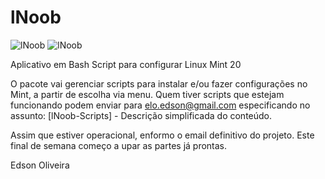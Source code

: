 # lNoob

![lNoob](https://github.com/EdsonOliveira/lNoob/blob/master/lNoob.png)
![lNoob](https://github.com/EdsonOliveira/lNoob/blob/master/EmConstrucao.png)

Aplicativo em Bash Script para configurar Linux Mint 20

O pacote vai gerenciar scripts para instalar e/ou fazer configurações no Mint, a partir de escolha via menu.
Quem tiver scripts que estejam funcionando podem enviar para elo.edson@gmail.com especificando no assunto:
    [lNoob-Scripts] - Descrição simplificada do conteúdo.
    
Assim que estiver operacional, enformo o email definitivo do projeto.
Este final de semana começo a upar as partes já prontas.

Edson Oliveira
